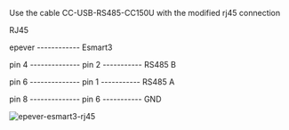 Use the cable CC-USB-RS485-CC150U with the modified rj45 connection

RJ45

epever ------------ Esmart3

pin 4  -------------- pin 2    ----------- RS485 B

pin 6  -------------- pin 1    ----------- RS485 A

pin 8  -------------- pin 6    ----------- GND

![epever-esmart3-rj45](https://github.com/robgt978/Esmart3-modbus/assets/152035751/d4924218-530f-445a-88f9-7b53c182173d)
